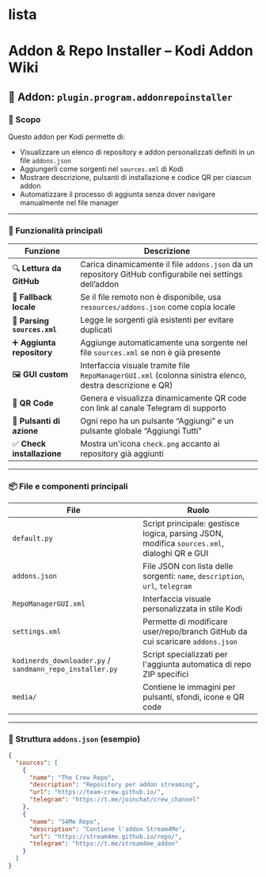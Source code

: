 # lista

# Addon & Repo Installer – Kodi Addon Wiki

## 🧩 Addon: `plugin.program.addonrepoinstaller`

### 📌 Scopo
Questo addon per Kodi permette di:
- Visualizzare un elenco di repository e addon personalizzati definiti in un file `addons.json`
- Aggiungerli come sorgenti nel `sources.xml` di Kodi
- Mostrare descrizione, pulsanti di installazione e codice QR per ciascun addon
- Automatizzare il processo di aggiunta senza dover navigare manualmente nel file manager

---

### 🔧 Funzionalità principali

| Funzione | Descrizione |
|---------|-------------|
| 🔍 **Lettura da GitHub** | Carica dinamicamente il file `addons.json` da un repository GitHub configurabile nei settings dell’addon |
| 📂 **Fallback locale** | Se il file remoto non è disponibile, usa `resources/addons.json` come copia locale |
| 🧩 **Parsing `sources.xml`** | Legge le sorgenti già esistenti per evitare duplicati |
| ➕ **Aggiunta repository** | Aggiunge automaticamente una sorgente nel file `sources.xml` se non è già presente |
| 🖼️ **GUI custom** | Interfaccia visuale tramite file `RepoManagerGUI.xml` (colonna sinistra elenco, destra descrizione e QR) |
| 📱 **QR Code** | Genera e visualizza dinamicamente QR code con link al canale Telegram di supporto |
| 🔘 **Pulsanti di azione** | Ogni repo ha un pulsante “Aggiungi” e un pulsante globale “Aggiungi Tutti” |
| ✅ **Check installazione** | Mostra un'icona `check.png` accanto ai repository già aggiunti |

---

### 📦 File e componenti principali

| File | Ruolo |
|------|-------|
| `default.py` | Script principale: gestisce logica, parsing JSON, modifica `sources.xml`, dialoghi QR e GUI |
| `addons.json` | File JSON con lista delle sorgenti: `name`, `description`, `url`, `telegram` |
| `RepoManagerGUI.xml` | Interfaccia visuale personalizzata in stile Kodi |
| `settings.xml` | Permette di modificare user/repo/branch GitHub da cui scaricare `addons.json` |
| `kodinerds_downloader.py` / `sandmann_repo_installer.py` | Script specializzati per l'aggiunta automatica di repo ZIP specifici |
| `media/` | Contiene le immagini per pulsanti, sfondi, icone e QR code |

---

### 📁 Struttura `addons.json` (esempio)

```json
{
  "sources": [
    {
      "name": "The Crew Repo",
      "description": "Repository per addon streaming",
      "url": "https://team-crew.github.io/",
      "telegram": "https://t.me/joinchat/crew_channel"
    },
    {
      "name": "S4Me Repo",
      "description": "Contiene l'addon Stream4Me",
      "url": "https://stream4me.github.io/repo/",
      "telegram": "https://t.me/stream4me_addon"
    }
  ]
}
